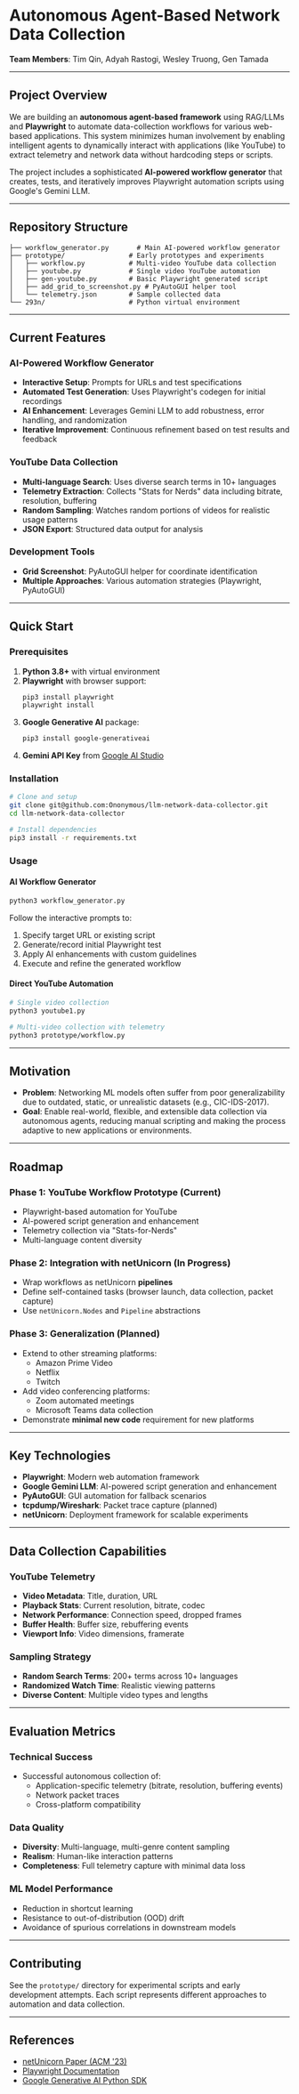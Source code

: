 # Autonomous Agent-Based Network Data Collection

**Team Members**: Tim Qin, Adyah Rastogi, Wesley Truong, Gen Tamada

---

## Project Overview

We are building an **autonomous agent-based framework** using RAG/LLMs and **Playwright** to automate data-collection workflows for various web-based applications. This system minimizes human involvement by enabling intelligent agents to dynamically interact with applications (like YouTube) to extract telemetry and network data without hardcoding steps or scripts.

The project includes a sophisticated **AI-powered workflow generator** that creates, tests, and iteratively improves Playwright automation scripts using Google's Gemini LLM.

---

## Repository Structure

```
├── workflow_generator.py       # Main AI-powered workflow generator
├── prototype/                # Early prototypes and experiments
│   ├── workflow.py           # Multi-video YouTube data collection
│   ├── youtube.py            # Single video YouTube automation
│   ├── gen-youtube.py        # Basic Playwright generated script
│   ├── add_grid_to_screenshot.py # PyAutoGUI helper tool
│   └── telemetry.json        # Sample collected data
└── 293n/                     # Python virtual environment
```

---

## Current Features

### AI-Powered Workflow Generator
- **Interactive Setup**: Prompts for URLs and test specifications
- **Automated Test Generation**: Uses Playwright's codegen for initial recordings
- **AI Enhancement**: Leverages Gemini LLM to add robustness, error handling, and randomization
- **Iterative Improvement**: Continuous refinement based on test results and feedback

### YouTube Data Collection
- **Multi-language Search**: Uses diverse search terms in 10+ languages
- **Telemetry Extraction**: Collects "Stats for Nerds" data including bitrate, resolution, buffering
- **Random Sampling**: Watches random portions of videos for realistic usage patterns
- **JSON Export**: Structured data output for analysis

### Development Tools
- **Grid Screenshot**: PyAutoGUI helper for coordinate identification
- **Multiple Approaches**: Various automation strategies (Playwright, PyAutoGUI)

---

## Quick Start

### Prerequisites
1. **Python 3.8+** with virtual environment
2. **Playwright** with browser support:
   ```bash
   pip3 install playwright
   playwright install
   ```
3. **Google Generative AI** package:
   ```bash
   pip3 install google-generativeai
   ```
4. **Gemini API Key** from [Google AI Studio](https://makersuite.google.com/app/apikey)

### Installation
```bash
# Clone and setup
git clone git@github.com:Ononymous/llm-network-data-collector.git
cd llm-network-data-collector

# Install dependencies
pip3 install -r requirements.txt
```

### Usage

#### AI Workflow Generator
```bash
python3 workflow_generator.py
```
Follow the interactive prompts to:
1. Specify target URL or existing script
2. Generate/record initial Playwright test
3. Apply AI enhancements with custom guidelines
4. Execute and refine the generated workflow

#### Direct YouTube Automation
```bash
# Single video collection
python3 youtube1.py

# Multi-video collection with telemetry
python3 prototype/workflow.py
```

---

## Motivation

- **Problem**: Networking ML models often suffer from poor generalizability due to outdated, static, or unrealistic datasets (e.g., CIC-IDS-2017).
- **Goal**: Enable real-world, flexible, and extensible data collection via autonomous agents, reducing manual scripting and making the process adaptive to new applications or environments.

---

## Roadmap

### Phase 1: YouTube Workflow Prototype (Current)
- Playwright-based automation for YouTube
- AI-powered script generation and enhancement
- Telemetry collection via "Stats-for-Nerds"
- Multi-language content diversity

### Phase 2: Integration with netUnicorn (In Progress)
- Wrap workflows as netUnicorn **pipelines**
- Define self-contained tasks (browser launch, data collection, packet capture)
- Use `netUnicorn.Nodes` and `Pipeline` abstractions

### Phase 3: Generalization (Planned)
- Extend to other streaming platforms:
  - Amazon Prime Video
  - Netflix
  - Twitch
- Add video conferencing platforms:
  - Zoom automated meetings
  - Microsoft Teams data collection
- Demonstrate **minimal new code** requirement for new platforms

---

## Key Technologies

- **Playwright**: Modern web automation framework
- **Google Gemini LLM**: AI-powered script generation and enhancement
- **PyAutoGUI**: GUI automation for fallback scenarios
- **tcpdump/Wireshark**: Packet trace capture (planned)
- **netUnicorn**: Deployment framework for scalable experiments

---

## Data Collection Capabilities

### YouTube Telemetry
- **Video Metadata**: Title, duration, URL
- **Playback Stats**: Current resolution, bitrate, codec
- **Network Performance**: Connection speed, dropped frames
- **Buffer Health**: Buffer size, rebuffering events
- **Viewport Info**: Video dimensions, framerate

### Sampling Strategy
- **Random Search Terms**: 200+ terms across 10+ languages
- **Randomized Watch Time**: Realistic viewing patterns
- **Diverse Content**: Multiple video types and lengths

---

## Evaluation Metrics

### Technical Success
- Successful autonomous collection of:
  - Application-specific telemetry (bitrate, resolution, buffering events)
  - Network packet traces
  - Cross-platform compatibility

### Data Quality
- **Diversity**: Multi-language, multi-genre content sampling
- **Realism**: Human-like interaction patterns
- **Completeness**: Full telemetry capture with minimal data loss

### ML Model Performance
- Reduction in shortcut learning
- Resistance to out-of-distribution (OOD) drift
- Avoidance of spurious correlations in downstream models

---

## Contributing

See the `prototype/` directory for experimental scripts and early development attempts. Each script represents different approaches to automation and data collection.

---

## References

- [netUnicorn Paper (ACM '23)](https://sites.cs.ucsb.edu/~arpitgupta/pdfs/netUnicorn.pdf)
- [Playwright Documentation](https://playwright.dev/)
- [Google Generative AI Python SDK](https://github.com/google/generative-ai-python)